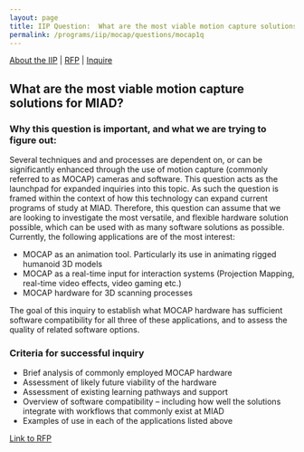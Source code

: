 ```yaml
---
layout: page
title: IIP Question:  What are the most viable motion capture solutions for MIAD?
permalink: /programs/iip/mocap/questions/mocap1q
---
```


[About the IIP](/programs/iip/aboutiip) | [RFP](programs/iip/iiprfp) | [Inquire](mailto:bendembroski@miad.edu)

## What are the most viable motion capture solutions for MIAD?

### Why this question is important, and what we are trying to figure out:
Several techniques and and processes are dependent on, or can be significantly enhanced through the use of motion capture (commonly referred to as MOCAP) cameras and software. This question acts as the launchpad for expanded inquiries into this topic. As such the question is framed within the context of how this technology can expand current programs of study at MIAD. Therefore, this question can assume that we are looking to investigate the most versatile, and flexible hardware solution possible, which can be used with as many software solutions as possible. Currently, the following applications are of the most interest:

- MOCAP as an animation tool. Particularly its use in animating rigged humanoid 3D models
- MOCAP as a real-time input for interaction systems (Projection Mapping, real-time video effects, video gaming etc.)
- MOCAP hardware for 3D scanning processes

The goal of this inquiry to establish what MOCAP hardware has sufficient software compatibility for all three of these applications, and to assess the quality of related software options.

### Criteria for successful inquiry

- Brief analysis of commonly employed MOCAP hardware
- Assessment of likely future viability of the hardware
- Assessment of existing learning pathways and support
- Overview of software compatibility – including how well the solutions integrate with workflows that commonly exist at MIAD
- Examples of use in each of the applications listed above

[Link to RFP]()
